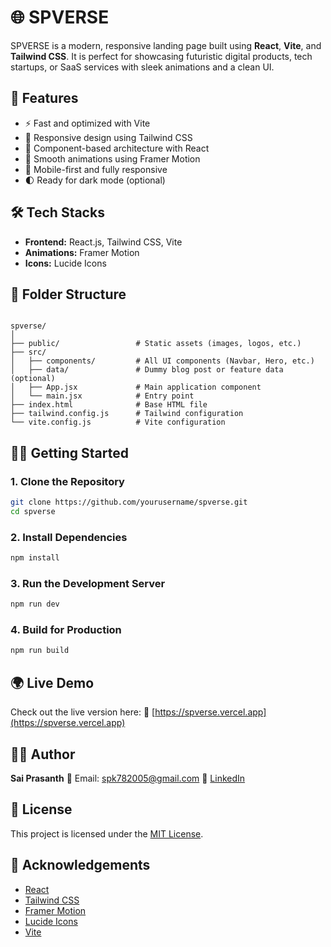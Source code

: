 
# 🌐 SPVERSE

SPVERSE is a modern, responsive landing page built using **React**, **Vite**, and **Tailwind CSS**. It is perfect for showcasing futuristic digital products, tech startups, or SaaS services with sleek animations and a clean UI.


## 🚀 Features

- ⚡️ Fast and optimized with Vite  
- 🎨 Responsive design using Tailwind CSS  
- 🧩 Component-based architecture with React  
- 💫 Smooth animations using Framer Motion  
- 📱 Mobile-first and fully responsive  
- 🌓 Ready for dark mode (optional)

## 🛠️ Tech Stacks

- **Frontend:** React.js, Tailwind CSS, Vite  
- **Animations:** Framer Motion  
- **Icons:** Lucide Icons

## 📁 Folder Structure

```

spverse/
│
├── public/                 # Static assets (images, logos, etc.)
├── src/
│   ├── components/         # All UI components (Navbar, Hero, etc.)
│   ├── data/               # Dummy blog post or feature data (optional)
│   ├── App.jsx             # Main application component
│   └── main.jsx            # Entry point
├── index.html              # Base HTML file
├── tailwind.config.js      # Tailwind configuration
└── vite.config.js          # Vite configuration

````

## 🧑‍💻 Getting Started

### 1. Clone the Repository

```bash
git clone https://github.com/yourusername/spverse.git
cd spverse
````

### 2. Install Dependencies

```bash
npm install
```

### 3. Run the Development Server

```bash
npm run dev
```

### 4. Build for Production

```bash
npm run build
```

## 🌍 Live Demo

Check out the live version here:
🔗 [https://spverse.vercel.app](https://spverse.vercel.app)

## 👨‍💻 Author

**Sai Prasanth**
📧 Email: [spk782005@gmail.com](mailto:spk782005@gmail.com)
🔗 [LinkedIn](https://www.linkedin.com/in/sai-prasanth-kavitha-9b0a12289/)

## 📄 License

This project is licensed under the [MIT License](LICENSE).

## 🙏 Acknowledgements

* [React](https://reactjs.org/)
* [Tailwind CSS](https://tailwindcss.com/)
* [Framer Motion](https://www.framer.com/motion/)
* [Lucide Icons](https://lucide.dev/)
* [Vite](https://vitejs.dev/)




